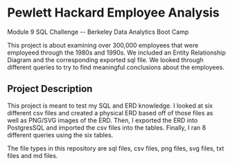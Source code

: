 # Pewlett Hackard Employee Analysis
Module 9 SQL Challenge -- Berkeley Data Analytics Boot Camp

This project is about examining over 300,000 employees that were employeed through the 1980s and 1990s.
We included an Entity Relationship Diagram and the corresponding exported sql file.
We looked through different queries to try to find meaningful conclusions about the employees.

## Project Description
This project is meant to test my SQL and ERD knowledge.
I looked at six different csv files and created a physical ERD based off of those files as well as PNG/SVG images of the ERD.
Then, I exported the ERD into PostgresSQL and imported the csv files into the tables.
Finally, I ran 8 different queries using the six tables.

The file types in this repository are sql files, csv files, png files, svg files, txt files and md files.

